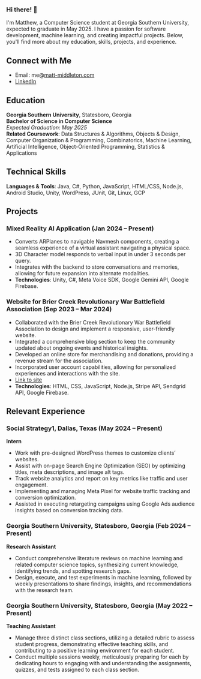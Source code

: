 ### Hi there! 👋

I'm Matthew, a Computer Science student at Georgia Southern University, expected to graduate in May 2025. I have a passion for software development, machine learning, and creating impactful projects. Below, you'll find more about my education, skills, projects, and experience.

## Connect with Me
- Email: me@[matt-middleton.com](matt-middleton.com)
- [LinkedIn](https://linkedin.com/in/mmiddletonn)

## Education

**Georgia Southern University**, Statesboro, Georgia  
**Bachelor of Science in Computer Science**  
*Expected Graduation: May 2025*  
**Related Coursework**: Data Structures & Algorithms, Objects & Design, Computer Organization & Programming, Combinatorics, Machine Learning, Artificial Intelligence, Object-Oriented Programming, Statistics & Applications

## Technical Skills

**Languages & Tools**: Java, C#, Python, JavaScript, HTML/CSS, Node.js, Android Studio, Unity, WordPress, JUnit, Git, Linux, GCP

## Projects

### Mixed Reality AI Application (Jan 2024 – Present)
- Converts ARPlanes to navigable Navmesh components, creating a seamless experience of a virtual assistant navigating a physical space.
- 3D Character model responds to verbal input in under 3 seconds per query.
- Integrates with the backend to store conversations and memories, allowing for future expansion into alternate modalities.
- **Technologies**: Unity, C#, Meta Voice SDK, Google Gemini API, Google Firebase.

### Website for Brier Creek Revolutionary War Battlefield Association (Sep 2023 – Mar 2024)
- Collaborated with the Brier Creek Revolutionary War Battlefield Association to design and implement a responsive, user-friendly website.
- Integrated a comprehensive blog section to keep the community updated about ongoing events and historical insights.
- Developed an online store for merchandising and donations, providing a revenue stream for the association.
- Incorporated user account capabilities, allowing for personalized experiences and interactions with the site.
- [Link to site](https://briercreekbattlefield.org/)
- **Technologies**: HTML, CSS, JavaScript, Node.js, Stripe API, Sendgrid API, Google Firebase.

## Relevant Experience

### Social Strategy1, Dallas, Texas (May 2024 – Present)
**Intern**
- Work with pre-designed WordPress themes to customize clients’ websites.
- Assist with on-page Search Engine Optimization (SEO) by optimizing titles, meta descriptions, and image alt tags.
- Track website analytics and report on key metrics like traffic and user engagement.
- Implementing and managing Meta Pixel for website traffic tracking and conversion optimization.
- Assisted in executing retargeting campaigns using Google Ads audience insights based on conversion tracking data.

### Georgia Southern University, Statesboro, Georgia (Feb 2024 – Present)
**Research Assistant**
- Conduct comprehensive literature reviews on machine learning and related computer science topics, synthesizing current knowledge, identifying trends, and spotting research gaps.
- Design, execute, and test experiments in machine learning, followed by weekly presentations to share findings, insights, and recommendations with the research team.

### Georgia Southern University, Statesboro, Georgia (May 2022 – Present)
**Teaching Assistant**
- Manage three distinct class sections, utilizing a detailed rubric to assess student progress, demonstrating effective teaching skills, and contributing to a positive learning environment for each student.
- Conduct multiple sessions weekly, meticulously preparing for each by dedicating hours to engaging with and understanding the assignments, quizzes, and tests assigned to each class section.
